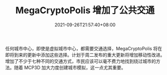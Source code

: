 ﻿---
title: "MegaCryptoPolis 增加了公共交通"
date: 2021-09-26T21:57:40+08:00
lastmod: 2021-09-26T16:45:40+08:00
draft: false
authors: ["Keaton"]
description: "任何城市中心，即使是虚拟城市中心，都需要交通选择，MegaCryptoPolis 将在即将到来的更新中添加这些选择。计划于周二发布的重大更新将增加移动性改进。增加了不少于七种不同的交通方式，市民应该可以毫不费力地找到绕过城市的方法。随着 MCP3D 加大力度创建城市模拟，这一点尤其重要。"
featuredImage: "megacryptopolis-adds-public-transportation.png"
tags: ["Strategy Game","策略游戏","Play to Earn"]
categories: ["news"]
news: ["策略游戏"]
weight: 
lightgallery: true
pinned: false
recommend: false
recommend1: false
---

任何城市中心，即使是虚拟城市中心，都需要交通选择，MegaCryptoPolis 将在即将到来的更新中添加这些选择。计划于周二发布的重大更新将增加移动性改进。增加了不少于七种不同的交通方式，市民应该可以毫不费力地找到绕过城市的方法。随着 MCP3D 加大力度创建城市模拟，这一点尤其重要。

<!--more-->


